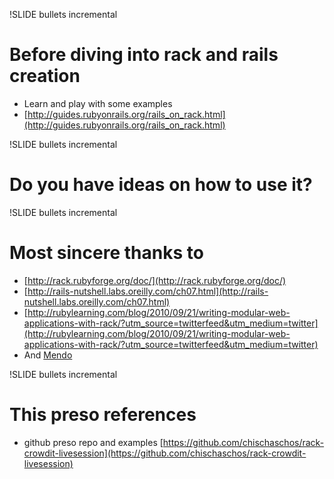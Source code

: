 !SLIDE bullets incremental
# Before diving into rack and rails creation #
* Learn and play with some examples
* [http://guides.rubyonrails.org/rails_on_rack.html](http://guides.rubyonrails.org/rails_on_rack.html)


!SLIDE bullets incremental
# Do you have ideas on how to use it? #


!SLIDE bullets incremental
# Most sincere thanks to #
* [http://rack.rubyforge.org/doc/](http://rack.rubyforge.org/doc/)
* [http://rails-nutshell.labs.oreilly.com/ch07.html](http://rails-nutshell.labs.oreilly.com/ch07.html)
* [http://rubylearning.com/blog/2010/09/21/writing-modular-web-applications-with-rack/?utm_source=twitterfeed&utm_medium=twitter](http://rubylearning.com/blog/2010/09/21/writing-modular-web-applications-with-rack/?utm_source=twitterfeed&utm_medium=twitter)
* And [Mendo](http://twitter.com/fabiannski)


!SLIDE bullets incremental
# This preso references #
* github preso repo and examples [https://github.com/chischaschos/rack-crowdit-livesession](https://github.com/chischaschos/rack-crowdit-livesession)

